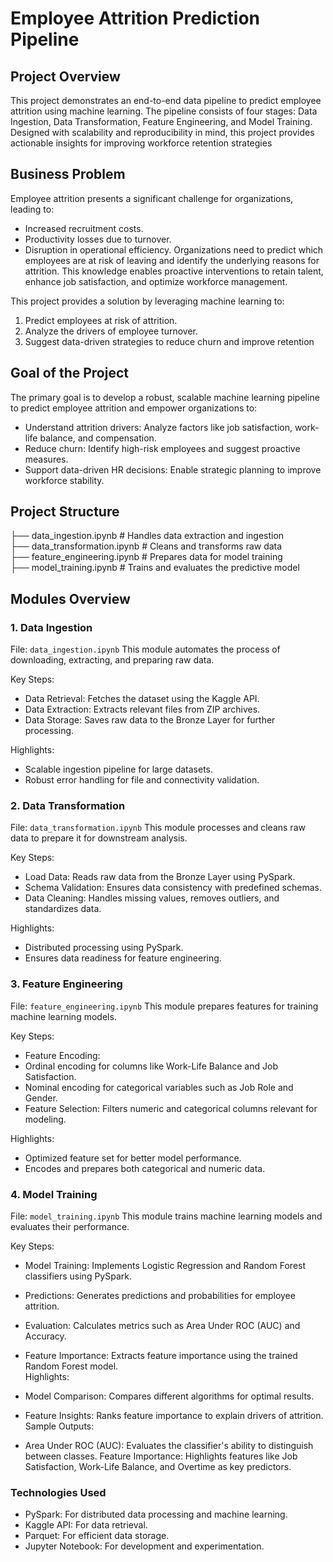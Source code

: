 # Employee Attrition Prediction Pipeline

## Project Overview
This project demonstrates an end-to-end data pipeline to predict employee attrition using machine learning. The pipeline consists of four stages: Data Ingestion, Data Transformation, Feature Engineering, and Model Training. Designed with scalability and reproducibility in mind, this project provides actionable insights for improving workforce retention strategies


## Business Problem
Employee attrition presents a significant challenge for organizations, leading to:

- Increased recruitment costs.
- Productivity losses due to turnover.
- Disruption in operational efficiency.
Organizations need to predict which employees are at risk of leaving and identify the underlying reasons for attrition. This knowledge enables proactive interventions to retain talent, enhance job satisfaction, and optimize workforce management.

This project provides a solution by leveraging machine learning to:

1. Predict employees at risk of attrition.
2. Analyze the drivers of employee turnover.
3. Suggest data-driven strategies to reduce churn and improve retention


## Goal of the Project
The primary goal is to develop a robust, scalable machine learning pipeline to predict employee attrition and empower organizations to:

- Understand attrition drivers: Analyze factors like job satisfaction, work-life balance, and compensation.
- Reduce churn: Identify high-risk employees and suggest proactive measures.
- Support data-driven HR decisions: Enable strategic planning to improve workforce stability.


## Project Structure
├── data_ingestion.ipynb         # Handles data extraction and ingestion <br>
├── data_transformation.ipynb   # Cleans and transforms raw data <br>
├── feature_engineering.ipynb   # Prepares data for model training <br>
├── model_training.ipynb        # Trains and evaluates the predictive model <br>



## Modules Overview
### 1. Data Ingestion
File: `data_ingestion.ipynb`
This module automates the process of downloading, extracting, and preparing raw data.

Key Steps:
- Data Retrieval: Fetches the dataset using the Kaggle API.
- Data Extraction: Extracts relevant files from ZIP archives.
- Data Storage: Saves raw data to the Bronze Layer for further processing.<br>

Highlights:
- Scalable ingestion pipeline for large datasets.
- Robust error handling for file and connectivity validation.

###  2. Data Transformation
File: `data_transformation.ipynb`
This module processes and cleans raw data to prepare it for downstream analysis.

Key Steps:
- Load Data: Reads raw data from the Bronze Layer using PySpark.
- Schema Validation: Ensures data consistency with predefined schemas.
- Data Cleaning: Handles missing values, removes outliers, and standardizes data.<br>
  
Highlights:
- Distributed processing using PySpark.
- Ensures data readiness for feature engineering.
  
### 3. Feature Engineering
File: `feature_engineering.ipynb`
This module prepares features for training machine learning models.

Key Steps:
- Feature Encoding:
- Ordinal encoding for columns like Work-Life Balance and Job Satisfaction.
- Nominal encoding for categorical variables such as Job Role and Gender.
- Feature Selection: Filters numeric and categorical columns relevant for modeling.<br>
  
Highlights:
- Optimized feature set for better model performance.
- Encodes and prepares both categorical and numeric data.

 ### 4. Model Training
File: `model_training.ipynb`
This module trains machine learning models and evaluates their performance.

Key Steps:

- Model Training:
Implements Logistic Regression and Random Forest classifiers using PySpark.
- Predictions: Generates predictions and probabilities for employee attrition.
- Evaluation:
Calculates metrics such as Area Under ROC (AUC) and Accuracy.
- Feature Importance:
Extracts feature importance using the trained Random Forest model.<br>
Highlights:

- Model Comparison: Compares different algorithms for optimal results.
- Feature Insights: Ranks feature importance to explain drivers of attrition.<br>
Sample Outputs:

- Area Under ROC (AUC): Evaluates the classifier's ability to distinguish between classes.
Feature Importance: Highlights features like Job Satisfaction, Work-Life Balance, and Overtime as key predictors.<br>

### Technologies Used
- PySpark: For distributed data processing and machine learning.
- Kaggle API: For data retrieval.
- Parquet: For efficient data storage.
- Jupyter Notebook: For development and experimentation.


